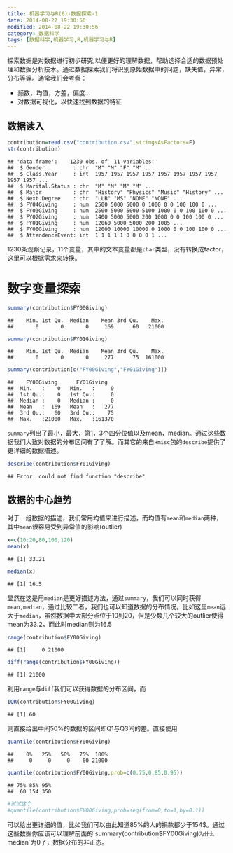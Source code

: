 ```yaml
---
title: 机器学习与R(6)-数据探索-1
date: 2014-08-22 19:30:56
modified: 2014-08-22 19:30:56
category: 数据科学
tags: [数据科学,机器学习,R,机器学习与R]
---
```




探索数据是对数据进行初步研究,以便更好的理解数据，帮助选择合适的数据预处理和数据分析技术。通过数据探索我们将识别原始数据中的问题，缺失值，异常，分布等等。通常我们会考察：

+ 频数，均值，方差，偏度...
+ 对数据可视化，以快速找到数据的特征


## 数据读入


```r
contribution=read.csv("contribution.csv",stringsAsFactors=F)
str(contribution)
```

```
## 'data.frame':	1230 obs. of  11 variables:
##  $ Gender         : chr  "M" "M" "F" "M" ...
##  $ Class.Year     : int  1957 1957 1957 1957 1957 1957 1957 1957 1957 1957 ...
##  $ Marital.Status : chr  "M" "M" "M" "M" ...
##  $ Major          : chr  "History" "Physics" "Music" "History" ...
##  $ Next.Degree    : chr  "LLB" "MS" "NONE" "NONE" ...
##  $ FY04Giving     : num  2500 5000 5000 0 1000 0 0 100 100 0 ...
##  $ FY03Giving     : num  2500 5000 5000 5100 1000 0 0 100 100 0 ...
##  $ FY02Giving     : num  1400 5000 5000 200 1000 0 0 100 100 0 ...
##  $ FY01Giving     : num  12060 5000 5000 200 1005 ...
##  $ FY00Giving     : num  12000 10000 10000 0 1000 0 0 100 100 0 ...
##  $ AttendenceEvent: int  1 1 1 1 1 0 0 0 0 1 ...
```

1230条观察记录，11个变量，其中的文本变量都是`char`类型，没有转换成factor，这里可以根据需求来转换。

# 数字变量探索


```r
summary(contribution$FY00Giving)
```

```
##    Min. 1st Qu.  Median    Mean 3rd Qu.    Max. 
##       0       0       0     169      60   21000
```

```r
summary(contribution$FY01Giving)
```

```
##    Min. 1st Qu.  Median    Mean 3rd Qu.    Max. 
##       0       0       0     277      75  161000
```

```r
summary(contribution[c("FY00Giving","FY01Giving")])
```

```
##    FY00Giving      FY01Giving    
##  Min.   :    0   Min.   :     0  
##  1st Qu.:    0   1st Qu.:     0  
##  Median :    0   Median :     0  
##  Mean   :  169   Mean   :   277  
##  3rd Qu.:   60   3rd Qu.:    75  
##  Max.   :21000   Max.   :161370
```

`summary`列出了最小，最大，第1，3个四分位值以及mean，median。通过这些数据我们大致对数据的分布区间有了了解。而其它的来自`Hmisc`包的`describe`提供了更详细的数据描述。


```r
describe(contribution$FY01Giving)
```

```
## Error: could not find function "describe"
```

## 数据的中心趋势

对于一组数据的描述，我们常用均值来进行描述，而均值有`mean`和`median`两种，其中`mean`很容易受到异常值的影响(outlier)


```r
x=c(10:20,80,100,120)
mean(x)
```

```
## [1] 33.21
```

```r
median(x)
```

```
## [1] 16.5
```

显然在这是用`median`是更好描述方法，通过`summary`，我们可以同时获得`mean,median`，通过比较二者，我们也可以知道数据的分布情况。比如这里`mean`远大于`median`，虽然数据中大部分点位于10到20，但是少数几个较大的outlier使得mean为33.2，而此时median则为16.5



```r
range(contribution$FY00Giving)
```

```
## [1]     0 21000
```

```r
diff(range(contribution$FY00Giving))
```

```
## [1] 21000
```

利用`range`与`diff`我们可以获得数据的分布区间，而


```r
IQR(contribution$FY00Giving)
```

```
## [1] 60
```

则直接给出中间50%的数据的区间即Q1与Q3间的差。直接使用


```r
quantile(contribution$FY00Giving)
```

```
##    0%   25%   50%   75%  100% 
##     0     0     0    60 21000
```

```r
quantile(contribution$FY00Giving,prob=c(0.75,0.85,0.95))
```

```
## 75% 85% 95% 
##  60 154 350
```

```r
#试试这个
#quantile(contribution$FY00Giving,prob=seq(from=0,to=1,by=0.1))
```

可以给出更详细的值，比如我们可以由此知道85%的人的捐款都少于154$。通过这些数据你应该可以理解前面的`summary(contribution$FY00Giving)`为什么`median`为0了，数据分布的非正态。
